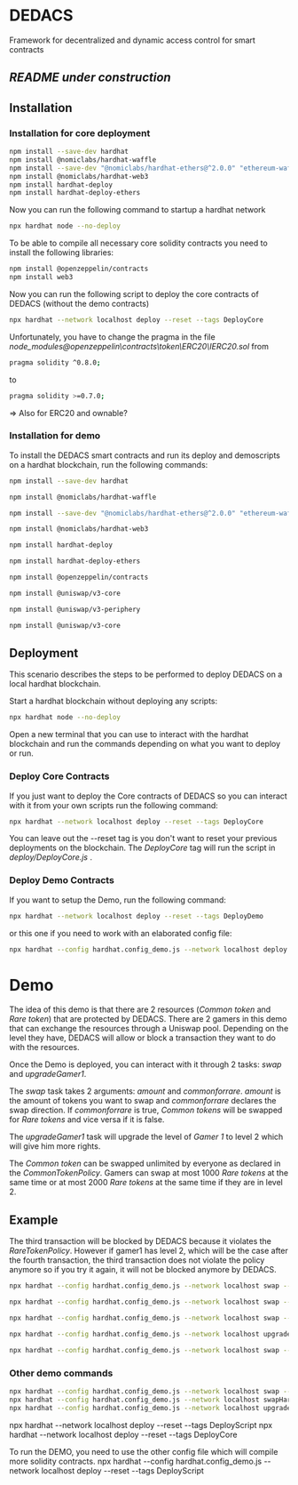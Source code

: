 # DEDACS
Framework for decentralized and dynamic access control for smart contracts

## _README under construction_

## Installation
### Installation for core deployment
```bash
npm install --save-dev hardhat
npm install @nomiclabs/hardhat-waffle
npm install --save-dev "@nomiclabs/hardhat-ethers@^2.0.0" "ethereum-waffle@^3.2.0" "ethers@^5.0.0"
npm install @nomiclabs/hardhat-web3
npm install hardhat-deploy
npm install hardhat-deploy-ethers
```

Now you can run the following command to startup a hardhat network
```bash
npx hardhat node --no-deploy
```

To be able to compile all necessary core solidity contracts you need to install the following libraries:
```bash
npm install @openzeppelin/contracts
npm install web3
```

Now you can run the following script to deploy the core contracts of DEDACS (without the demo contracts)
```bash
npx hardhat --network localhost deploy --reset --tags DeployCore
```

Unfortunately, you have to change the pragma in the file  _node_modules\@openzeppelin\contracts\token\ERC20\IERC20.sol_ from 

```bash
pragma solidity ^0.8.0;
```
to 
```bash
pragma solidity >=0.7.0;
```
=> Also for ERC20 and ownable?
### Installation for demo
To install the DEDACS smart contracts and run its deploy and demoscripts on a hardhat blockchain, run the following commands:

```bash
npm install --save-dev hardhat
```
```bash
npm install @nomiclabs/hardhat-waffle
```
```bash
npm install --save-dev "@nomiclabs/hardhat-ethers@^2.0.0" "ethereum-waffle@^3.2.0" "ethers@^5.0.0"
```
```bash
npm install @nomiclabs/hardhat-web3
```
```bash
npm install hardhat-deploy
```
```bash
npm install hardhat-deploy-ethers
```
```bash
npm install @openzeppelin/contracts
```
```bash
npm install @uniswap/v3-core
```
```bash
npm install @uniswap/v3-periphery
```
```bash
npm install @uniswap/v3-core
```

## Deployment
This scenario describes the steps to be performed to deploy DEDACS on a local hardhat blockchain.

Start a hardhat blockchain without deploying any scripts:
```bash
npx hardhat node --no-deploy
```

Open a new terminal that you can use to interact with the hardhat blockchain and run the commands depending on what you want to deploy or run. 

### Deploy Core Contracts
If you just want to deploy the Core contracts of DEDACS so you can interact with it from your own scripts run the following command:

```bash
npx hardhat --network localhost deploy --reset --tags DeployCore
```
You can leave out the --reset tag is you don't want to reset your previous deployments on the blockchain. The _DeployCore_ tag will run the script in _deploy/DeployCore.js_ .

### Deploy Demo Contracts

If you want to setup the Demo, run the following command:
```bash
npx hardhat --network localhost deploy --reset --tags DeployDemo
```
or this one if you need to work with an elaborated config file:
```bash 
npx hardhat --config hardhat.config_demo.js --network localhost deploy --reset --tags DeployDemo
```



# Demo

The idea of this demo is that there are 2 resources (_Common token_ and _Rare token_) that are protected by DEDACS. There are 2 gamers in this demo that can exchange the resources through a Uniswap pool. Depending on the level they have, DEDACS will allow or block a transaction they want to do with the resources. 

Once the Demo is deployed, you can interact with it through 2 tasks: _swap_ and _upgradeGamer1_.

The _swap_ task takes 2 arguments: _amount_ and _commonforrare_. _amount_ is the amount of tokens you want to swap and _commonforrare_ declares the swap direction. If _commonforrare_ is true, _Common tokens_ will be swapped for _Rare tokens_ and vice versa if it is false. 

The _upgradeGamer1_ task will upgrade the level of _Gamer 1_ to level 2 which will give him more rights. 

The _Common token_ can be swapped unlimited by everyone as declared in the _CommonTokenPolicy_. Gamers can swap at most 1000 _Rare tokens_ at the same time or at most 2000 _Rare tokens_ at the same time if they are in level 2. 

## Example
The third transaction will be blocked by DEDACS because it violates the _RareTokenPolicy_. However if gamer1 has level 2, which will be the case after the fourth transaction, the third transaction does not violate the policy anymore so if you try it again, it will not be blocked anymore by DEDACS.

```bash
npx hardhat --config hardhat.config_demo.js --network localhost swap --amount 100000 --commonforrare true

npx hardhat --config hardhat.config_demo.js --network localhost swap --amount 200 --commonforrare false

npx hardhat --config hardhat.config_demo.js --network localhost swap --amount 1500 --commonforrare false

npx hardhat --config hardhat.config_demo.js --network localhost upgradeGamer1

npx hardhat --config hardhat.config_demo.js --network localhost swap --amount 1500 --commonforrare false
```

 












### Other demo commands

```bash
npx hardhat --config hardhat.config_demo.js --network localhost swap --amount 100000 --commonforrare true
npx hardhat --config hardhat.config_demo.js --network localhost swapHardcoded --amount 100000 --commonforrare true
npx hardhat --config hardhat.config_demo.js --network localhost upgradeGamer1
```


npx hardhat --network localhost deploy --reset --tags DeployScript
npx hardhat --network localhost deploy --reset --tags DeployCore

To run the DEMO, you need to use the other config file which will compile more solidity contracts.
npx hardhat --config hardhat.config_demo.js --network localhost deploy --reset --tags DeployScript